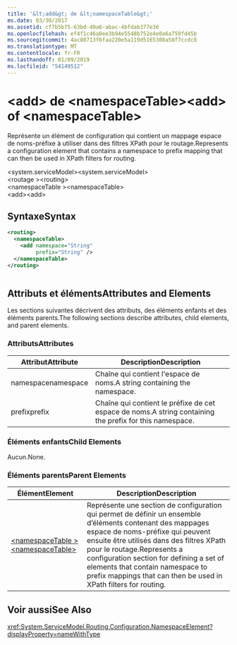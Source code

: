 ```yaml
---
title: '&lt;add&gt; de &lt;namespaceTable&gt;'
ms.date: 03/30/2017
ms.assetid: cf7b5b75-63bd-49a6-abac-4bfdab377e36
ms.openlocfilehash: ef4f1c46a0ee3b94e5548b752e4e0a6a759fd45b
ms.sourcegitcommit: 4ac80713f6faa220e5a119d5165308a58f7ccdc8
ms.translationtype: MT
ms.contentlocale: fr-FR
ms.lasthandoff: 01/09/2019
ms.locfileid: "54149512"
---
```

# <a name="ltaddgt-of-ltnamespacetablegt"></a><span data-ttu-id="49e3a-102">&lt;add&gt; de &lt;namespaceTable&gt;</span><span class="sxs-lookup"><span data-stu-id="49e3a-102">&lt;add&gt; of &lt;namespaceTable&gt;</span></span>
<span data-ttu-id="49e3a-103">Représente un élément de configuration qui contient un mappage espace de noms-préfixe à utiliser dans des filtres XPath pour le routage.</span><span class="sxs-lookup"><span data-stu-id="49e3a-103">Represents a configuration element that contains a namespace to prefix mapping that can then be used in XPath filters for routing.</span></span>  
  
 <span data-ttu-id="49e3a-104">\<system.serviceModel></span><span class="sxs-lookup"><span data-stu-id="49e3a-104">\<system.serviceModel></span></span>  
<span data-ttu-id="49e3a-105">\<routage ></span><span class="sxs-lookup"><span data-stu-id="49e3a-105">\<routing></span></span>  
<span data-ttu-id="49e3a-106">\<namespaceTable ></span><span class="sxs-lookup"><span data-stu-id="49e3a-106">\<namespaceTable></span></span>  
<span data-ttu-id="49e3a-107">\<add></span><span class="sxs-lookup"><span data-stu-id="49e3a-107">\<add></span></span>  
  
## <a name="syntax"></a><span data-ttu-id="49e3a-108">Syntaxe</span><span class="sxs-lookup"><span data-stu-id="49e3a-108">Syntax</span></span>  
  
```xml  
<routing>
  <namespaceTable>
    <add namespace="String"
         prefix="String" />
  </namespaceTable>
</routing>
```  
  
```csharp  
```  
  
## <a name="attributes-and-elements"></a><span data-ttu-id="49e3a-109">Attributs et éléments</span><span class="sxs-lookup"><span data-stu-id="49e3a-109">Attributes and Elements</span></span>  
 <span data-ttu-id="49e3a-110">Les sections suivantes décrivent des attributs, des éléments enfants et des éléments parents.</span><span class="sxs-lookup"><span data-stu-id="49e3a-110">The following sections describe attributes, child elements, and parent elements.</span></span>  
  
### <a name="attributes"></a><span data-ttu-id="49e3a-111">Attributs</span><span class="sxs-lookup"><span data-stu-id="49e3a-111">Attributes</span></span>  
  
|<span data-ttu-id="49e3a-112">Attribut</span><span class="sxs-lookup"><span data-stu-id="49e3a-112">Attribute</span></span>|<span data-ttu-id="49e3a-113">Description</span><span class="sxs-lookup"><span data-stu-id="49e3a-113">Description</span></span>|  
|---------------|-----------------|  
|<span data-ttu-id="49e3a-114">namespace</span><span class="sxs-lookup"><span data-stu-id="49e3a-114">namespace</span></span>|<span data-ttu-id="49e3a-115">Chaîne qui contient l'espace de noms.</span><span class="sxs-lookup"><span data-stu-id="49e3a-115">A string containing the namespace.</span></span>|  
|<span data-ttu-id="49e3a-116">prefix</span><span class="sxs-lookup"><span data-stu-id="49e3a-116">prefix</span></span>|<span data-ttu-id="49e3a-117">Chaîne qui contient le préfixe de cet espace de noms.</span><span class="sxs-lookup"><span data-stu-id="49e3a-117">A string containing the prefix for this namespace.</span></span>|  
  
### <a name="child-elements"></a><span data-ttu-id="49e3a-118">Éléments enfants</span><span class="sxs-lookup"><span data-stu-id="49e3a-118">Child Elements</span></span>  
 <span data-ttu-id="49e3a-119">Aucun.</span><span class="sxs-lookup"><span data-stu-id="49e3a-119">None.</span></span>  
  
### <a name="parent-elements"></a><span data-ttu-id="49e3a-120">Éléments parents</span><span class="sxs-lookup"><span data-stu-id="49e3a-120">Parent Elements</span></span>  
  
|<span data-ttu-id="49e3a-121">Élément</span><span class="sxs-lookup"><span data-stu-id="49e3a-121">Element</span></span>|<span data-ttu-id="49e3a-122">Description</span><span class="sxs-lookup"><span data-stu-id="49e3a-122">Description</span></span>|  
|-------------|-----------------|  
|[<span data-ttu-id="49e3a-123">\<namespaceTable ></span><span class="sxs-lookup"><span data-stu-id="49e3a-123">\<namespaceTable></span></span>](../../../../../docs/framework/configure-apps/file-schema/wcf/namespacetable.md)|<span data-ttu-id="49e3a-124">Représente une section de configuration qui permet de définir un ensemble d’éléments contenant des mappages espace de noms-préfixe qui peuvent ensuite être utilisés dans des filtres XPath pour le routage.</span><span class="sxs-lookup"><span data-stu-id="49e3a-124">Represents a configuration section for defining a set of elements that contain namespace to prefix mappings that can then be used in XPath filters for routing.</span></span>|  
  
## <a name="see-also"></a><span data-ttu-id="49e3a-125">Voir aussi</span><span class="sxs-lookup"><span data-stu-id="49e3a-125">See Also</span></span>  
 <xref:System.ServiceModel.Routing.Configuration.NamespaceElement?displayProperty=nameWithType>    
